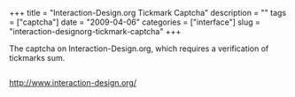 +++
title = "Interaction-Design.org Tickmark Captcha"
description = ""
tags = ["captcha"]
date = "2009-04-06"
categories = ["interface"]
slug = "interaction-designorg-tickmark-captcha"
+++


<p>The captcha on Interaction-Design.org, which requires a verification of tickmarks sum.</p>
<div id="screens-full" class="clear"><div class="fullimg clear"><a href="http://media.konigi.com/interface/interactiondesignorg-tickmark-captcha-1.png" class="group" rel="group" title="1. "><img src="http://media.konigi.com/interface/interactiondesignorg-tickmark-captcha-1.png" alt="" class="img-responsive"></a></div></div>        
<p><a href="http://www.interaction-design.org/">http://www.interaction-design.org/</a></p>

